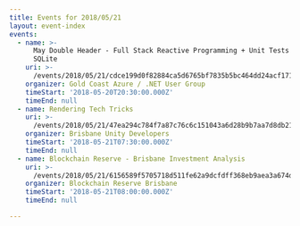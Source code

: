 ```yaml
---
title: Events for 2018/05/21
layout: event-index
events:
  - name: >-
      May Double Header - Full Stack Reactive Programming + Unit Tests EF Core
      SQLite
    uri: >-
      /events/2018/05/21/cdce199d0f82884ca5d6765bf7835b5bc464dd24acf1719f26d0142046042b8c
    organizer: Gold Coast Azure / .NET User Group
    timeStart: '2018-05-20T20:30:00.000Z'
    timeEnd: null
  - name: Rendering Tech Tricks
    uri: >-
      /events/2018/05/21/47ea294c784f7a87c76c6c151043a6d28b9b7aa7d8db21c21a072157030f5bca
    organizer: Brisbane Unity Developers
    timeStart: '2018-05-21T07:30:00.000Z'
    timeEnd: null
  - name: Blockchain Reserve - Brisbane Investment Analysis
    uri: >-
      /events/2018/05/21/6156589f5705718d511fe62a9dcfdff368eb9aea3a674d5f384a0566541e7abf
    organizer: Blockchain Reserve Brisbane
    timeStart: '2018-05-21T08:00:00.000Z'
    timeEnd: null

---
```

